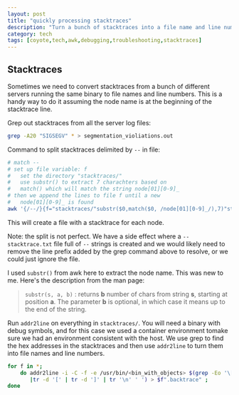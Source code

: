 ```yaml
---
layout: post
title: "quickly processing stacktraces"
description: "Turn a bunch of stacktraces into a file name and line number"
category: tech 
tags: [coyote,tech,awk,debugging,troubleshooting,stacktraces]
---
```


## Stacktraces

Sometimes we need to convert stacktraces from a bunch of different servers running the same binary to file names and line numbers.  This is a handy way to do it assuming the node name is at the beginning of the stacktrace line.

Grep out stacktraces from all the server log files:

```bash
grep -A20 "SIGSEGV" * > segmentation_violiations.out
```

Command to split stacktraces delimited by `--` in file:

```bash
# match --
# set up file variable: f
#   set the directory "stacktraces/"
#   use substr() to extract 7 charachters based on
#   match() which will match the string node[01][0-9]_ 
# then we append the lines to file f until a new 
#   node[01][0-9]_ is found
awk '{/--/}{f="stacktraces/"substr($0,match($0, /node[01][0-9]_/),7)"stacktrace.txt"} {print >> f }' segmentation_violiations.out
```

This will create a file with a stacktrace for each node.

Note: the split is not perfect.  We have a side effect where a `--stacktrace.txt` file full of `--` strings is created and we would likely need to remove the line prefix added by the grep command above to resolve, or we could just ignore the file.

I used `substr()` from awk here to extract the node name.  This was new to me. Here's the description from the man page:

> `substr(s, a, b)` : returns **b** number of chars from string **s**, starting at position **a**. The parameter **b** is optional, in which case it means up to the end of the string.

Run `addr2line` on everything in `stacktraces/`. You will need a binary with debug symbols, and for this case we used a container environment tomake sure we had an environment consistent with the host. We use grep to find the hex addresses in the stacktraces and then use `addr2line` to turn them into file names and line numbers.

```bash
for f in *; 
	do addr2line -i -C -f -e /usr/bin/<bin_with_objects> $(grep -Eo '\[\0x[0-9A-Za-z]{6,}\]' $f \
	   |tr -d '[' | tr -d ']' | tr '\n' ' ') > $f".backtrace" ;
done
```



